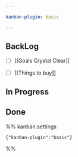 ```yaml
---

kanban-plugin: basic

---
```


## BackLog

- [ ] [[Goals Crystal Clear]]
- [ ] [[Things to buy]]


## In Progress



## Done





%% kanban:settings
```
{"kanban-plugin":"basic"}
```
%%